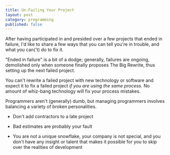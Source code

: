 ```yaml
---
title: Un-Failing Your Project
layout: post
category: programming
published: false
---
```

After having participated in and presided over a few projects that ended in failure, I'd like to share a few ways that you can tell you're in trouble, and what you can('t) do to fix it.

"Ended in failure" is a bit of a dodge; generally, failures are ongoing, demolished only when someone finally proposes The Big Rewrite, thus setting up the next failed project.

You can't rewrite a failed project with new technology or software and expect it to fix a failed project *if you are using the same process.*  No amount of whiz-bang technology will fix your process mistakes.

Programmers aren't (generally) dumb, but managing programmers involves balancing a variety of broken personalities.


<!-- read more -->

* Don't add contractors to a late project

* Bad estimates are probably your fault

* You are not a unique snowflake, your company is not special, and you don't have any insight or talent that makes it possible for you to skip over the realities of development


